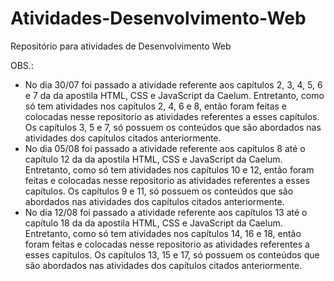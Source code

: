 # Atividades-Desenvolvimento-Web
 Repositório para atividades de Desenvolvimento Web

 OBS.: 
 
 * No dia 30/07 foi passado a atividade referente aos capítulos 2, 3, 4, 5, 6 e 7 da da apostila HTML, CSS e JavaScript da Caelum. Entretanto, como só tem atividades nos capítulos 2, 4, 6 e 8, então foram feitas e colocadas nesse repositorio as atividades referentes a esses capítulos. Os capítulos 3, 5 e 7, só possuem os conteúdos que são abordados nas atividades dos capítulos citados anteriormente.
 * No dia 05/08 foi passado a atividade referente aos capítulos 8 até o capítulo 12 da da apostila HTML, CSS e JavaScript da Caelum. Entretanto, como só tem atividades nos capítulos 10 e 12, então foram feitas e colocadas nesse repositorio as atividades referentes a esses capítulos. Os capítulos 9 e 11, só possuem os conteúdos que são abordados nas atividades dos capítulos citados anteriormente.
 * No dia 12/08 foi passado a atividade referente aos capítulos 13 até o capítulo 18 da da apostila HTML, CSS e JavaScript da Caelum. Entretanto, como só tem atividades nos capítulos 14, 16 e 18, então foram feitas e colocadas nesse repositorio as atividades referentes a esses capítulos. Os capítulos 13, 15 e 17, só possuem os conteúdos que são abordados nas atividades dos capítulos citados anteriormente.
